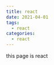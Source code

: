 ```yaml
---
title: react
date: 2021-04-01
tags:
  - react
categories:
  - react
---
```


<articleTop></articleTop>

this page is react

